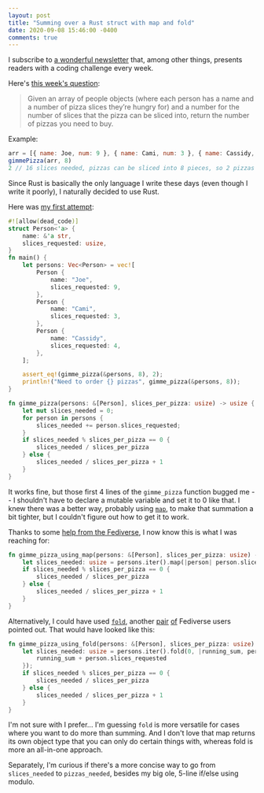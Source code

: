 ```yaml
---
layout: post
title: "Summing over a Rust struct with map and fold"
date: 2020-09-08 15:46:00 -0400
comments: true
---
```


I subscribe to [a wonderful newsletter](https://cassidoo.co/newsletter/) that, among other things, presents readers with a coding challenge every week. 

Here's [this week's question](https://buttondown.email/cassidoo/archive/0e4a7da8-323c-4005-9c3f-51e9097e3bf0):

> Given an array of people objects (where each person has a name and a number of pizza slices they’re hungry for) and a number for the number of slices that the pizza can be sliced into, return the number of pizzas you need to buy.

Example:
```javascript
arr = [{ name: Joe, num: 9 }, { name: Cami, num: 3 }, { name: Cassidy, num: 4 }]
gimmePizza(arr, 8)
2 // 16 slices needed, pizzas can be sliced into 8 pieces, so 2 pizzas should be ordered
```

Since Rust is basically the only language I write these days (even though I write it poorly), I naturally decided to use Rust. 

Here was [my first attempt](https://play.rust-lang.org/?version=stable&mode=debug&edition=2018&gist=d81f894b7a83ce641c7cd41c8446e0a5):

```rust
#![allow(dead_code)]
struct Person<'a> {
    name: &'a str,
    slices_requested: usize,
}
fn main() {
    let persons: Vec<Person> = vec![
        Person {
            name: "Joe",
            slices_requested: 9,
        },
        Person {
            name: "Cami",
            slices_requested: 3,
        },
        Person {
            name: "Cassidy",
            slices_requested: 4,
        },
    ];

    assert_eq!(gimme_pizza(&persons, 8), 2);
    println!("Need to order {} pizzas", gimme_pizza(&persons, 8));
}

fn gimme_pizza(persons: &[Person], slices_per_pizza: usize) -> usize {
    let mut slices_needed = 0;
    for person in persons {
        slices_needed += person.slices_requested;
    }
    if slices_needed % slices_per_pizza == 0 {
        slices_needed / slices_per_pizza
    } else {
        slices_needed / slices_per_pizza + 1
    }
}
```

It works fine, but those first 4 lines of the `gimme_pizza` function bugged me -- I shouldn't have to declare a mutable variable and set it to 0 like that. I knew there was a better way, probably using [`map`](https://doc.rust-lang.org/std/iter/trait.Iterator.html#method.map), to make that summation a bit tighter, but I couldn't figure out how to get it to work.

Thanks to some [help from the Fediverse](https://octodon.social/@CobaltVelvet/104943310038730879), I now know this is what I was reaching for: 

```rust
fn gimme_pizza_using_map(persons: &[Person], slices_per_pizza: usize) -> usize {
    let slices_needed: usize = persons.iter().map(|person| person.slices_requested).sum();
    if slices_needed % slices_per_pizza == 0 {
        slices_needed / slices_per_pizza
    } else {
        slices_needed / slices_per_pizza + 1
    }
}
```

Alternatively, I could have used [`fold`](https://doc.rust-lang.org/std/iter/trait.Iterator.html#method.fold), another [pair](https://fosstodon.org/@george_/104943308725289404) [of](https://mastodon.social/@jeancf/104943291748723775) Fediverse users pointed out. That would have looked like this:

```rust
fn gimme_pizza_using_fold(persons: &[Person], slices_per_pizza: usize) -> usize {
    let slices_needed: usize = persons.iter().fold(0, |running_sum, person| {
        running_sum + person.slices_requested
    });
    if slices_needed % slices_per_pizza == 0 {
        slices_needed / slices_per_pizza
    } else {
        slices_needed / slices_per_pizza + 1
    }
}
```

I'm not sure with I prefer... I'm guessing `fold` is more versatile for cases where you want to do more than summing. And I don't love that map returns its own object type that you can only do certain things with, whereas fold is more an all-in-one approach.

Separately, I'm curious if there's a more concise way to go from `slices_needed` to `pizzas_needed`, besides my big ole, 5-line if/else using modulo.
